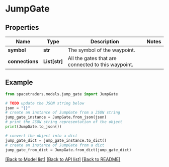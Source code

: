 # JumpGate



## Properties

Name | Type | Description | Notes
------------ | ------------- | ------------- | -------------
**symbol** | **str** | The symbol of the waypoint. | 
**connections** | **List[str]** | All the gates that are connected to this waypoint. | 

## Example

```python
from spacetraders.models.jump_gate import JumpGate

# TODO update the JSON string below
json = "{}"
# create an instance of JumpGate from a JSON string
jump_gate_instance = JumpGate.from_json(json)
# print the JSON string representation of the object
print(JumpGate.to_json())

# convert the object into a dict
jump_gate_dict = jump_gate_instance.to_dict()
# create an instance of JumpGate from a dict
jump_gate_from_dict = JumpGate.from_dict(jump_gate_dict)
```
[[Back to Model list]](../README.md#documentation-for-models) [[Back to API list]](../README.md#documentation-for-api-endpoints) [[Back to README]](../README.md)


